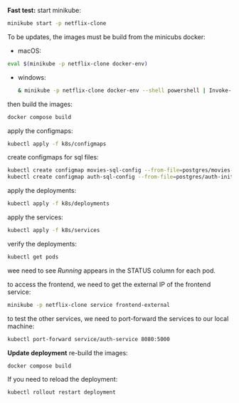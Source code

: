 **Fast test:**
start minikube:

```bash
minikube start -p netflix-clone
```

To be updates, the images must be build from the minicubs docker:

- macOS:

```bash
eval $(minikube -p netflix-clone docker-env)
```

- windows:

  ```bash
  & minikube -p netflix-clone docker-env --shell powershell | Invoke-Expression
  ```

then build the images:

```bash
docker compose build
```

apply the configmaps:

```bash
kubectl apply -f k8s/configmaps
```

create configmaps for sql files:

```bash
kubectl create configmap movies-sql-config --from-file=postgres/movies-init.sql
kubectl create configmap auth-sql-config --from-file=postgres/auth-init.sql
```

apply the deployments:

```bash
kubectl apply -f k8s/deployments
```

apply the services:

```bash
kubectl apply -f k8s/services
```

verify the deployments:

```bash
kubectl get pods
```

wee need to see _Running_ appears in the STATUS column for each pod.

to access the frontend, we need to get the external IP of the frontend service:

```bash
minikube -p netflix-clone service frontend-external
```

to test the other services, we need to port-forward the services to our local machine:

```bash
kubectl port-forward service/auth-service 8080:5000
```

**Update deployment**
re-build the images:

```bash
docker compose build
```

If you need to reload the deployment:

```bash
kubectl rollout restart deployment
```

